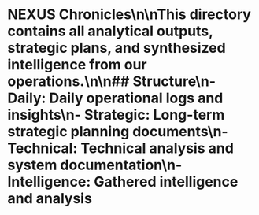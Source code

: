 # NEXUS Chronicles\n\nThis directory contains all analytical outputs, strategic plans, and synthesized intelligence from our operations.\n\n## Structure\n- **Daily**: Daily operational logs and insights\n- **Strategic**: Long-term strategic planning documents\n- **Technical**: Technical analysis and system documentation\n- **Intelligence**: Gathered intelligence and analysis
